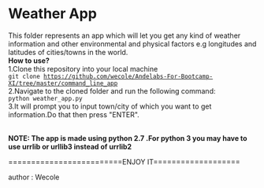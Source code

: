 # Weather App
This folder represents an app which will let you get any kind of weather information and other environmental and physical factors e.g longitudes and latitudes of cities/towns in the world.
<br>
<b>How to use?</b><br>
1.Clone this repository into your local machine<br>
    <code>git clone https://github.com/wecole/Andelabs-For-Bootcamp-XI/tree/master/command_line_app</code>
<br>
2.Navigate to the cloned folder and run the following command:<br>
  <code>python weather_app.py</code>
 <br>
3.It will prompt you to input town/city of which you want to get information.Do that then press "ENTER".
<br><br>

<b>NOTE: The app is made using python 2.7 .For python 3 you may have to use urrlib or urllib3 instead of urrlib2</b>
 
 
 =========================ENJOY IT===================
   
author : Wecole